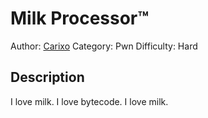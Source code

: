 # Milk Processor™ 
Author: [Carixo](https://github.com/CarixoHD)
Category: Pwn
Difficulty: Hard

## Description
I love milk. I love bytecode. I love milk.